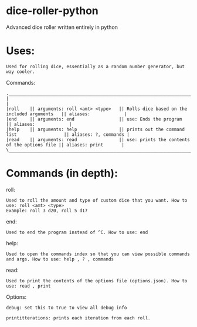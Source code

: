# dice-roller-python

Advanced dice roller written entirely in python

# Uses:
    
    Used for rolling dice, essentially as a random number generator, but way cooler.

Commands:
    
    .__________________________________________________________________________________________________________________.
    |                                                                                                                  |
    |roll    || arguments: roll <amt> <type>   || Rolls dice based on the included arguments   || aliases:             |
    |end     || arguments: end                 || use: Ends the program                        || aliases:             |
    |help    || arguments: help                || prints out the command list                  || aliases: ?, commands |
    |read    || arguments: read                || use: prints the contents of the options file || aliases: print       |
    \__________________________________________________________________________________________________________________/

# Commands (in depth):
    
roll: 
        
    Used to roll the amount and type of custom dice that you want. How to use: roll <amt> <type> 
    Example: roll 3 d20, roll 5 d17
end: 
        
    Used to end the program instead of ^C. How to use: end
help: 
        
    Used to open the commands index so that you can view possible commands and args. How to use: help , ? , commands
read: 
        
    Used to print the contents of the options file (options.json). How to use: read , print 



Options:
    
    debug: set this to true to view all debug info
    
    printitterations: prints each iteration from each roll.
